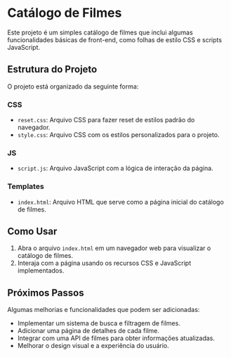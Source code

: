 # Catálogo de Filmes

Este projeto é um simples catálogo de filmes que inclui algumas funcionalidades básicas de front-end, como folhas de estilo CSS e scripts JavaScript.

## Estrutura do Projeto

O projeto está organizado da seguinte forma:

### CSS
- `reset.css`: Arquivo CSS para fazer reset de estilos padrão do navegador.
- `style.css`: Arquivo CSS com os estilos personalizados para o projeto.

### JS
- `script.js`: Arquivo JavaScript com a lógica de interação da página.

### Templates
- `index.html`: Arquivo HTML que serve como a página inicial do catálogo de filmes.

## Como Usar

1. Abra o arquivo `index.html` em um navegador web para visualizar o catálogo de filmes.
2. Interaja com a página usando os recursos CSS e JavaScript implementados.

## Próximos Passos

Algumas melhorias e funcionalidades que podem ser adicionadas:

- Implementar um sistema de busca e filtragem de filmes.
- Adicionar uma página de detalhes de cada filme.
- Integrar com uma API de filmes para obter informações atualizadas.
- Melhorar o design visual e a experiência do usuário.
